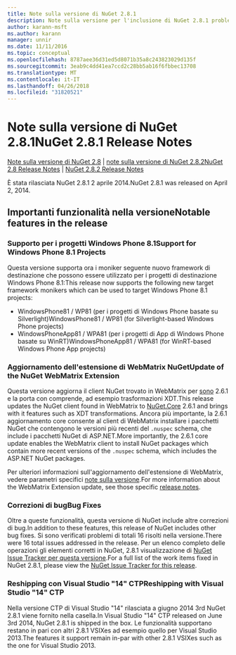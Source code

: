 ```yaml
---
title: Note sulla versione di NuGet 2.8.1
description: Note sulla versione per l'inclusione di NuGet 2.8.1 problemi noti, correzioni di bug, le funzionalità aggiunte e dcr.
author: karann-msft
ms.author: karann
manager: unnir
ms.date: 11/11/2016
ms.topic: conceptual
ms.openlocfilehash: 8787aee36d31ed5d8071b35a8c243823029d135f
ms.sourcegitcommit: 3eab9c4dd41ea7ccd2c28bb5ab16f6fbbec13708
ms.translationtype: MT
ms.contentlocale: it-IT
ms.lasthandoff: 04/26/2018
ms.locfileid: "31820521"
---
```

# <a name="nuget-281-release-notes"></a><span data-ttu-id="e307d-103">Note sulla versione di NuGet 2.8.1</span><span class="sxs-lookup"><span data-stu-id="e307d-103">NuGet 2.8.1 Release Notes</span></span>

<span data-ttu-id="e307d-104">[Note sulla versione di NuGet 2.8](../release-notes/nuget-2.8.md) | [note sulla versione di NuGet 2.8.2](../release-notes/nuget-2.8.2.md)</span><span class="sxs-lookup"><span data-stu-id="e307d-104">[NuGet 2.8 Release Notes](../release-notes/nuget-2.8.md) | [NuGet 2.8.2 Release Notes](../release-notes/nuget-2.8.2.md)</span></span>

<span data-ttu-id="e307d-105">È stata rilasciata NuGet 2.8.1 2 aprile 2014.</span><span class="sxs-lookup"><span data-stu-id="e307d-105">NuGet 2.8.1 was released on April 2, 2014.</span></span>

## <a name="notable-features-in-the-release"></a><span data-ttu-id="e307d-106">Importanti funzionalità nella versione</span><span class="sxs-lookup"><span data-stu-id="e307d-106">Notable features in the release</span></span>

### <a name="support-for-windows-phone-81-projects"></a><span data-ttu-id="e307d-107">Supporto per i progetti Windows Phone 8.1</span><span class="sxs-lookup"><span data-stu-id="e307d-107">Support for Windows Phone 8.1 Projects</span></span>
<span data-ttu-id="e307d-108">Questa versione supporta ora i moniker seguente nuovo framework di destinazione che possono essere utilizzato per i progetti di destinazione Windows Phone 8.1:</span><span class="sxs-lookup"><span data-stu-id="e307d-108">This release now supports the following new target framework monikers which can be used to target Windows Phone 8.1 projects:</span></span>

* <span data-ttu-id="e307d-109">WindowsPhone81 / WP81 (per i progetti di Windows Phone basate su Silverlight)</span><span class="sxs-lookup"><span data-stu-id="e307d-109">WindowsPhone81 / WP81 (for Silverlight-based Windows Phone projects)</span></span>
* <span data-ttu-id="e307d-110">WindowsPhoneApp81 / WPA81 (per i progetti di App di Windows Phone basate su WinRT)</span><span class="sxs-lookup"><span data-stu-id="e307d-110">WindowsPhoneApp81 / WPA81 (for WinRT-based Windows Phone App projects)</span></span>

### <a name="update-of-the-nuget-webmatrix-extension"></a><span data-ttu-id="e307d-111">Aggiornamento dell'estensione di WebMatrix NuGet</span><span class="sxs-lookup"><span data-stu-id="e307d-111">Update of the NuGet WebMatrix Extension</span></span>
<span data-ttu-id="e307d-112">Questa versione aggiorna il client NuGet trovato in WebMatrix per [sono](https://www.nuget.org/packages/Nuget.Core/2.6.1) 2.6.1 e la porta con comprende, ad esempio trasformazioni XDT.</span><span class="sxs-lookup"><span data-stu-id="e307d-112">This release updates the NuGet client found in WebMatrix to [NuGet.Core](https://www.nuget.org/packages/Nuget.Core/2.6.1) 2.6.1 and brings with it features such as XDT transformations.</span></span> <span data-ttu-id="e307d-113">Ancora più importante, la 2.6.1 aggiornamento core consente al client di WebMatrix installare i pacchetti NuGet che contengono le versioni più recenti del `.nuspec` schema, che include i pacchetti NuGet di ASP.NET.</span><span class="sxs-lookup"><span data-stu-id="e307d-113">More importantly, the 2.6.1 core update enables the WebMatrix client to install NuGet packages which contain more recent versions of the `.nuspec` schema, which includes the ASP.NET NuGet packages.</span></span>

<span data-ttu-id="e307d-114">Per ulteriori informazioni sull'aggiornamento dell'estensione di WebMatrix, vedere parametri specifici [note sulla versione](../release-notes/nuget-2.6.1-for-WebMatrix.md).</span><span class="sxs-lookup"><span data-stu-id="e307d-114">For more information about the WebMatrix Extension update, see those specific [release notes](../release-notes/nuget-2.6.1-for-WebMatrix.md).</span></span>

### <a name="bug-fixes"></a><span data-ttu-id="e307d-115">Correzioni di bug</span><span class="sxs-lookup"><span data-stu-id="e307d-115">Bug Fixes</span></span>
<span data-ttu-id="e307d-116">Oltre a queste funzionalità, questa versione di NuGet include altre correzioni di bug.</span><span class="sxs-lookup"><span data-stu-id="e307d-116">In addition to these features, this release of NuGet includes other bug fixes.</span></span> <span data-ttu-id="e307d-117">Si sono verificati problemi di totali 16 risolti nella versione.</span><span class="sxs-lookup"><span data-stu-id="e307d-117">There were 16 total issues addressed in the release.</span></span> <span data-ttu-id="e307d-118">Per un elenco completo delle operazioni gli elementi corretti in NuGet, 2.8.1 visualizzazione di [NuGet Issue Tracker per questa versione](https://nuget.codeplex.com/workitem/list/advanced?keyword=&status=All&type=All&priority=All&release=NuGet%202.8.1&assignedTo=All&component=All&sortField=LastUpdatedDate&sortDirection=Descending&page=0&reasonClosed=All).</span><span class="sxs-lookup"><span data-stu-id="e307d-118">For a full list of the work items fixed in NuGet 2.8.1, please view the [NuGet Issue Tracker for this release](https://nuget.codeplex.com/workitem/list/advanced?keyword=&status=All&type=All&priority=All&release=NuGet%202.8.1&assignedTo=All&component=All&sortField=LastUpdatedDate&sortDirection=Descending&page=0&reasonClosed=All).</span></span>

### <a name="reshipping-with-visual-studio-14-ctp"></a><span data-ttu-id="e307d-119">Reshipping con Visual Studio "14" CTP</span><span class="sxs-lookup"><span data-stu-id="e307d-119">Reshipping with Visual Studio "14" CTP</span></span>
<span data-ttu-id="e307d-120">Nella versione CTP di Visual Studio "14" rilasciata a giugno 2014 3rd NuGet 2.8.1 viene fornito nella casella.</span><span class="sxs-lookup"><span data-stu-id="e307d-120">In Visual Studio "14" CTP released on June 3rd 2014, NuGet 2.8.1 is shipped in the box.</span></span> <span data-ttu-id="e307d-121">Le funzionalità supportano restano in pari con altri 2.8.1 VSIXes ad esempio quello per Visual Studio 2013.</span><span class="sxs-lookup"><span data-stu-id="e307d-121">The features it support remain in-par with other 2.8.1 VSIXes such as the one for Visual Studio 2013.</span></span>

